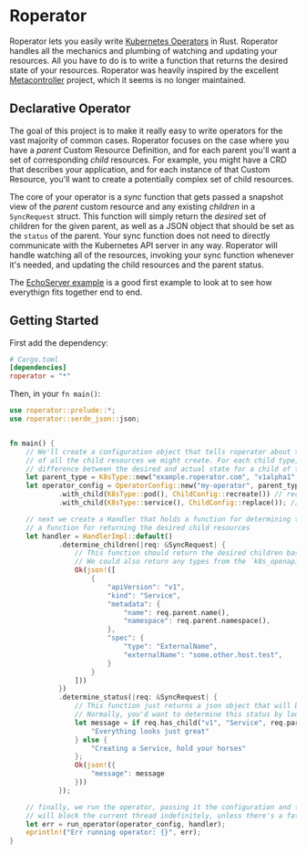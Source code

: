 # Roperator

Roperator lets you easily write [Kubernetes Operators](https://kubernetes.io/docs/concepts/extend-kubernetes/operator/) in Rust. Roperator handles all the mechanics and plumbing of watching and updating your resources. All you have to do is to write a function that returns the desired state of your resources. Roperator was heavily inspired by the excellent [Metacontroller](https://github.com/GoogleCloudPlatform/metacontroller) project, which it seems is no longer maintained.

## Declarative Operator

The goal of this project is to make it really easy to write operators for the vast majority of common cases. Roperator focuses on the case where you have a _parent_ Custom Resource Definition, and for each parent you'll want a set of corresponding _child_ resources. For example, you might have a CRD that describes your application, and for each instance of that Custom Resource, you'll want to create a potentially complex set of child resources.

The core of your operator is a _sync_ function that gets passed a snapshot view of the _parent_ custom resource and any existing _children_ in a `SyncRequest` struct. This function will simply return the _desired_ set of children for the given parent, as well as a JSON object that should be set as the `status` of the parent. Your sync function does not need to directly communicate with the Kubernetes API server in any way. Roperator will handle watching all of the resources, invoking your sync function whenever it's needed, and updating the child resources and the parent status.

The [EchoServer example](examples/echo-server/README.md) is a good first example to look at to see how everythign fits together end to end.

## Getting Started

First add the dependency:

```toml
# Cargo.toml
[dependencies]
roperator = "*"
```

Then, in your `fn main()`:

```rust
use roperator::prelude::*;
use roperator::serde_json::json;


fn main() {
    // We'll create a configuration object that tells roperator about the type of your parent CRD, and about the types
    // of all the child resources we might create. For each child type, we also specify the behavior for when there's a
    // difference between the desired and actual state for a child of that type.
    let parent_type = K8sType::new("example.roperator.com", "v1alpha1", "MyCrdKind", "mycrdkinds");
    let operator_config = OperatorConfig::new("my-operator", parent_type)
            .with_child(K8sType::pod(), ChildConfig::recreate()) // recreate means to first delete the resource, then create a new one
            .with_child(K8sType::service(), ChildConfig::replace()); // replace means to use a PUT request to update the resource in place

    // next we create a Handler that holds a function for determining the current status for the parent resource, as well as
    // a function for returning the desired child resources
    let handler = HandlerImpl::default()
            .determine_children(|req: &SyncRequest| {
                // This function should return the desired children based on the given parent in the request.
                // We could also return any types from the `k8s_openapi` crate (e.g. Pod or Service structs), but writing json directly is fine, too
                Ok(json!([
                    {
                        "apiVersion": "v1",
                        "kind": "Service",
                        "metadata": {
                            "name": req.parent.name(),
                            "namespace": req.parent.namespace(),
                        },
                        "spec": {
                            "type": "ExternalName",
                            "externalName": "some.other.host.test",
                        }
                    }
                ]))
            })
            .determine_status(|req: &SyncRequest| {
                // This function just returns a json object that will be set as the status of the parent resource.
                // Normally, you'd want to determine this status by looking at the current state of your child resources.
                let message = if req.has_child("v1", "Service", req.parent.namespace(), req.parent.name()) {
                    "Everything looks just great"
                } else {
                    "Creating a Service, hold your horses"
                };
                Ok(json!({
                    "message": message
                }))
            });

    // finally, we run the operator, passing it the configuration and the handler. This function
    // will block the current thread indefinitely, unless there's a fatal error.
    let err = run_operator(operator_config, handler);
    eprintln!("Err running operator: {}", err);
}
```


